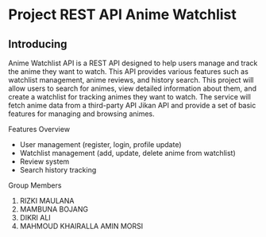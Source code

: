 
# Project REST API Anime Watchlist

## Introducing
Anime Watchlist API is a REST API designed to help users manage and track the anime they want to watch. This API provides various features such as watchlist management, anime reviews, and history search.  This project will allow users to search for animes, view detailed information about them, and create a watchlist for tracking animes they want to watch. The service will fetch anime data from a third-party API Jikan API and provide a set of basic features for managing and browsing animes.

Features Overview
- User management (register, login, profile update)
- Watchlist management (add, update, delete anime from watchlist)
- Review system
- Search history tracking

Group Members
1. RIZKI MAULANA
2. MAMBUNA BOJANG
3. DIKRI ALI
4. MAHMOUD KHAIRALLA AMIN MORSI
